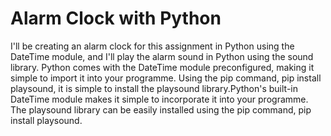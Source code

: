 # Alarm Clock with Python

I'll be creating an alarm clock for this assignment in Python using the DateTime module, and I'll play the alarm sound in Python using the sound library.
Python comes with the DateTime module preconfigured, making it simple to import it into your programme. Using the pip command, pip install playsound, it is simple to install the playsound library.Python's built-in DateTime module makes it simple to incorporate it into your programme. The playsound library can be easily installed using the pip command, pip install playsound.
